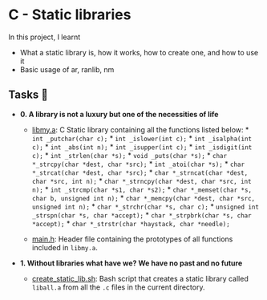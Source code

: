 # C - Static libraries

In this project, I learnt
* What a static library is, how it works, how to create one, and how to use it
* Basic usage of ar, ranlib, nm


## Tasks :page_with_curl:

* **0. A library is not a luxury but one of the necessities of life**
  * [libmy.a](./libmy.a): C Static library containing all the functions
    listed below:
        * `int _putchar(char c);`
	    * `int _islower(int c);`
	        * `int _isalpha(int c);`
		    * `int _abs(int n);`
		        * `int _isupper(int c);`
			    * `int _isdigit(int c);`
			        * `int _strlen(char *s);`
				    * `void _puts(char *s);`
				        * `char *_strcpy(char *dest, char *src);`
					    * `int _atoi(char *s);`
					        * `char *_strcat(char *dest, char *src);`
						    * `char *_strncat(char *dest, char *src, int n);`
						        * `char *_strncpy(char *dest, char *src, int n);`
							    * `int _strcmp(char *s1, char *s2);`
							        * `char *_memset(char *s, char b, unsigned int n);`
								    * `char *_memcpy(char *dest, char *src, unsigned int n);`
								        * `char *_strchr(char *s, char c);`
									    * `unsigned int _strspn(char *s, char *accept);`
									        * `char *_strpbrk(char *s, char *accept);`
										    * `char *_strstr(char *haystack, char *needle);`

  * [main.h](./main.h): Header file containing the prototypes of all functions
    included in `libmy.a`.

* **1. Without libraries what have we? We have no past and no future**
  * [create_static_lib.sh](./create_static_lib.sh): Bash script that creates a static
    library called `liball.a` from all the `.c` files in the current directory.
    